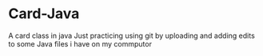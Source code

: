 # Card-Java
A card class in java
Just practicing using git by uploading and adding edits to some 
Java files i have on my commputor
